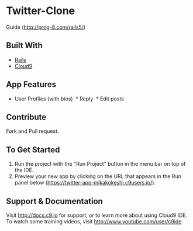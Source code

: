 
# Twitter-Clone
  Guide (http://prog-8.com/rails5/)

## Built With
- [Rails](http://guides.rubyonrails.org/getting_started.html)
- [Cloud9](https://c9.io)

## App Features
  * User Profiles (with bios)
  * Reply
  * Edit posts

## Contribute
Fork and Pull request.

## To Get Started
1. Run the project with the "Run Project" button in the menu bar on top of the IDE.
2. Preview your new app by clicking on the URL that appears in the Run panel below (https://twitter-app-mikakokeshi.c9users.io/).

## Support & Documentation
Visit http://docs.c9.io for support, or to learn more about using Cloud9 IDE.
To watch some training videos, visit http://www.youtube.com/user/c9ide
